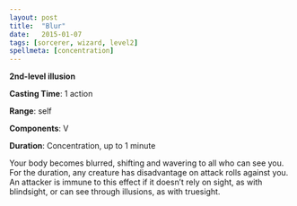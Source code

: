 ```yaml
---
layout: post
title:  "Blur"
date:   2015-01-07
tags: [sorcerer, wizard, level2]
spellmeta: [concentration]
---
```


**2nd-level illusion**

**Casting Time**: 1 action

**Range**: self

**Components**: V

**Duration**: Concentration, up to 1 minute

Your body becomes blurred, shifting and wavering to all who can see you. For the duration, any creature has disadvantage on attack rolls against you. An attacker is immune to this effect if it doesn’t rely on sight, as with blindsight, or can see through illusions, as with truesight.
